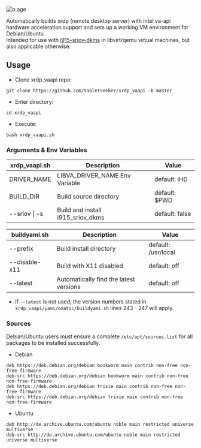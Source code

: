 ![o,age](https://i.postimg.cc/2ys32VSp/Untitled.png)

Automatically builds xrdp (remote desktop server) with intel va-api hardware acceleration support and sets up a working VM environment for Debian/Ubuntu. \
Intended for use with [i915-sriov-dkms](https://github.com/strongtz/i915-sriov-dkms) in libvirt/qemu virtual machines, but also applicable otherwise.
 
## Usage
* Clone xrdp_vaapi repo:
```
git clone https://github.com/tabletseeker/xrdp_vaapi -b master
```
* Enter directory:
```
cd xrdp_vaapi
```
* Execute:
```
bash xrdp_vaapi.sh
```

### Arguments & Env Variables
|  xrdp_vaapi.sh                                              | Description                                          | Value                                                                                      
| ---------------------------------------------------- | ------------------------------------------------ | ------------------------------------------------|
| DRIVER_NAME         | LIBVA_DRIVER_NAME Env Variable                 | default: iHD |
| BUILD_DIR         |  Build source directory              | default: $PWD |
| --sriov \| -s      |  Build and install i915_sriov_dkms      | default: false |


|  buildyami.sh                                             | Description                                          | Value                                                                                          
| ---------------------------------------------------- | ------------------------------------------------ | ------------------------------------------------|
| --prefix          | Build install directory       | default: /usr/local
| --disable-x11      | Build with X11 disabled  		      | default: off |
| --latest      | Automatically find the latest versions | default: off |
* If `--latest` is not used, the version numbers stated in `xrdp_vaapi/yami/omatic/buildyami.sh` lines 243 - 247 will apply.


### Sources
Debian/Ubuntu users must ensure a complete `/etc/apt/sources.list` for all packages to be installed successfully.
- Debian
```
deb https://deb.debian.org/debian bookworm main contrib non-free non-free-firmware
deb-src https://deb.debian.org/debian bookworm main contrib non-free non-free-firmware
deb https://deb.debian.org/debian trixie main contrib non-free non-free-firmware
deb-src https://deb.debian.org/debian trixie main contrib non-free non-free-firmware
```
- Ubuntu
```
deb http://de.archive.ubuntu.com/ubuntu noble main restricted universe multiverse
deb-src http://de.archive.ubuntu.com/ubuntu noble main restricted universe multiverse
```
